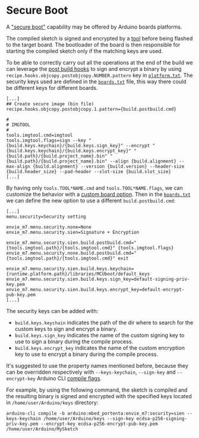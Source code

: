 # Secure Boot

A ["secure boot"](https://www.keyfactor.com/blog/what-is-secure-boot-its-where-iot-security-starts/) capability may be
offered by Arduino boards platforms.

The compiled sketch is signed and encrypted by a [tool](../platform-specification.md#tools) before being flashed to the
target board. The bootloader of the board is then responsible for starting the compiled sketch only if the matching keys
are used.

To be able to correctly carry out all the operations at the end of the build we can leverage the
[post build hooks](../platform-specification.md#pre-and-post-build-hooks-since-arduino-ide-165) to sign and encrypt a
binary by using `recipe.hooks.objcopy.postobjcopy.NUMBER.pattern` key in
[`platform.txt`](../platform-specification.md#platformtxt). The security keys used are defined in the
[`boards.txt`](../platform-specification.md#boardstxt) file, this way there could be different keys for different
boards.

```
[...]
## Create secure image (bin file)
recipe.hooks.objcopy.postobjcopy.1.pattern={build.postbuild.cmd}

#
# IMGTOOL
#
tools.imgtool.cmd=imgtool
tools.imgtool.flags=sign --key "{build.keys.keychain}/{build.keys.sign_key}" --encrypt "{build.keys.keychain}/{build.keys.encrypt_key}" "{build.path}/{build.project_name}.bin" "{build.path}/{build.project_name}.bin" --align {build.alignment} --max-align {build.alignment} --version {build.version} --header-size {build.header_size} --pad-header --slot-size {build.slot_size}
[...]

```

By having only `tools.TOOL*NAME.cmd` and `tools.TOOL*NAME.flags`, we can customize the behavior with a
[custom board option](../platform-specification.md#custom-board-options). Then in the
[`boards.txt`](../platform-specification.md#boardstxt) we can define the new option to use a different
`build.postbuild.cmd`:

```
[...]
menu.security=Security setting

envie_m7.menu.security.none=None
envie_m7.menu.security.sien=Signature + Encryption

envie_m7.menu.security.sien.build.postbuild.cmd="{tools.imgtool.path}/{tools.imgtool.cmd}" {tools.imgtool.flags}
envie_m7.menu.security.none.build.postbuild.cmd="{tools.imgtool.path}/{tools.imgtool.cmd}" exit

envie_m7.menu.security.sien.build.keys.keychain={runtime.platform.path}/libraries/MCUboot/default_keys
envie_m7.menu.security.sien.build.keys.sign_key=default-signing-priv-key.pem
envie_m7.menu.security.sien.build.keys.encrypt_key=default-encrypt-pub-key.pem
[...]
```

The security keys can be added with:

- `build.keys.keychain` indicates the path of the dir where to search for the custom keys to sign and encrypt a binary.
- `build.keys.sign_key` indicates the name of the custom signing key to use to sign a binary during the compile process.
- `build.keys.encrypt_key` indicates the name of the custom encryption key to use to encrypt a binary during the compile
  process.

It's suggested to use the property names mentioned before, because they can be overridden respectively with
`--keys-keychain`, `--sign-key` and `--encrypt-key` Arduino CLI [compile flags](../commands/arduino-cli_compile.md).

For example, by using the following command, the sketch is compiled and the resulting binary is signed and encrypted
with the specified keys located in `/home/user/Arduino/keys` directory:

```
arduino-cli compile -b arduino:mbed_portenta:envie_m7:security=sien --keys-keychain /home/user/Arduino/keys --sign-key ecdsa-p256-signing-priv-key.pem --encrypt-key ecdsa-p256-encrypt-pub-key.pem /home/user/Arduino/MySketch
```
